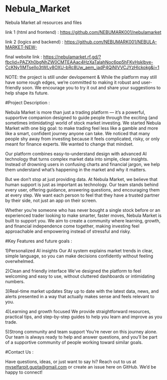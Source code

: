 # Nebula_Market
Nebula Market all resources and files

link 1 (html and frontend) : https://github.com/NEBUMARK001/nebulamarket

link 2 (logics and backend) : https://github.com/NEBUMARK001/NEBULA-MARKET-NEW- 

final website link : https://nebulamarket.rf.gd/?fbclid=PAZXh0bgNhZW0CMTEAAac4HzXaTalahNoc6pp5hFKvHsklbve-CcKNy1lMTseIIo3tWLy8OXU-bRc8Uw_aem_jadP4QiNIVVCJYzHlckokg&i=1

NOTE: the project is still under devlopement &  While the platform may still have some rough edges, we’re committed to making it robust and user-friendly soon. We encourage you to try it out and share your suggestions to help shape its future.


#Project Description :

  Nebula Market is more than just a trading platform — it’s a powerful, supportive companion designed to guide people through the exciting (and sometimes intimidating) world of stock market investing.
  We started Nebula Market with one big goal: to make trading feel less like a gamble and more like a smart, confident journey anyone can take. We noticed that many people shy away from investing because it feels   complicated, risky, or only meant for finance experts. We wanted to change that mindset.

  Our platform combines easy-to-understand design with advanced AI technology that turns complex market data into simple, clear insights. Instead of drowning users in confusing charts and financial jargon, we       help them understand what’s happening in the market and why it matters.

  But we don’t stop at just providing data. At Nebula Market, we believe that human support is just as important as technology. Our team stands behind every user, offering guidance, answering questions, and         encouraging them at every step. We want each person to feel that they have a trusted partner by their side, not just an app on their screen.

  Whether you’re someone who has never bought a single stock before or an experienced trader looking to make smarter, faster moves, Nebula Market is built to support you. We aim to create a community where          learning, growth, and financial independence come together, making investing feel approachable and empowering instead of stressful and risky.


#Key Features and future goals :

  1)Personalized AI insights
    Our AI system explains market trends in clear, simple language, so you can make decisions confidently without feeling overwhelmed.

  2)Clean and friendly interface
    We’ve designed the platform to feel welcoming and easy to use, without cluttered dashboards or intimidating numbers.

  3)Real-time market updates
    Stay up to date with the latest data, news, and alerts presented in a way that actually makes sense and feels relevant to you.

  4)Learning and growth focused
    We provide straightforward resources, practical tips, and step-by-step guides to help you learn and improve as you trade.

  5)Strong community and team support
    You’re never on this journey alone. Our team is always ready to help and answer questions, and you’ll be part of a supportive community of people working toward similar goals.

#Contact Us :

  Have questions, ideas, or just want to say hi?
  Reach out to us at myselfarpit.gupta@gmail.com or create an issue here on GitHub. We’d be happy to connect!

